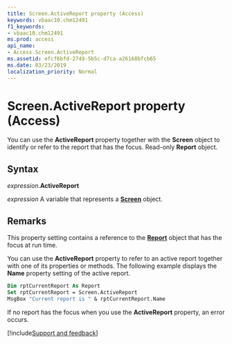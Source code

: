 ```yaml
---
title: Screen.ActiveReport property (Access)
keywords: vbaac10.chm12491
f1_keywords:
- vbaac10.chm12491
ms.prod: access
api_name:
- Access.Screen.ActiveReport
ms.assetid: efcf6bfd-2749-5b5c-d7ca-a26168bfcb65
ms.date: 03/23/2019
localization_priority: Normal
---
```



# Screen.ActiveReport property (Access)

You can use the **ActiveReport** property together with the **Screen** object to identify or refer to the report that has the focus. Read-only **Report** object.


## Syntax

_expression_.**ActiveReport**

_expression_ A variable that represents a **[Screen](Access.Screen.md)** object.


## Remarks

This property setting contains a reference to the **[Report](Access.Report.md)** object that has the focus at run time.

You can use the **ActiveReport** property to refer to an active report together with one of its properties or methods. The following example displays the **Name** property setting of the active report.

```vb
Dim rptCurrentReport As Report 
Set rptCurrentReport = Screen.ActiveReport 
MsgBox "Current report is " & rptCurrentReport.Name
```

If no report has the focus when you use the **ActiveReport** property, an error occurs.




[!include[Support and feedback](~/includes/feedback-boilerplate.md)]